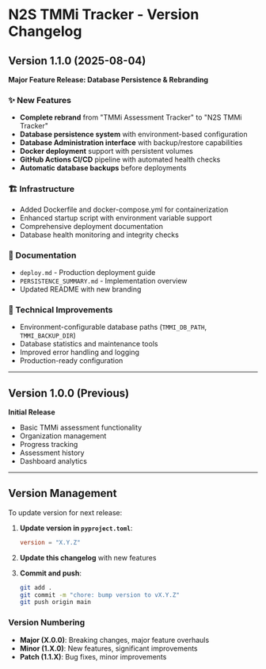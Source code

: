 # N2S TMMi Tracker - Version Changelog

## Version 1.1.0 (2025-08-04)
**Major Feature Release: Database Persistence & Rebranding**

### ✨ New Features
- **Complete rebrand** from "TMMi Assessment Tracker" to "N2S TMMi Tracker"
- **Database persistence system** with environment-based configuration
- **Database Administration interface** with backup/restore capabilities
- **Docker deployment** support with persistent volumes
- **GitHub Actions CI/CD** pipeline with automated health checks
- **Automatic database backups** before deployments

### 🏗️ Infrastructure
- Added Dockerfile and docker-compose.yml for containerization
- Enhanced startup script with environment variable support
- Comprehensive deployment documentation
- Database health monitoring and integrity checks

### 📝 Documentation
- `deploy.md` - Production deployment guide
- `PERSISTENCE_SUMMARY.md` - Implementation overview
- Updated README with new branding

### 🔧 Technical Improvements
- Environment-configurable database paths (`TMMI_DB_PATH`, `TMMI_BACKUP_DIR`)
- Database statistics and maintenance tools
- Improved error handling and logging
- Production-ready configuration

---

## Version 1.0.0 (Previous)
**Initial Release**
- Basic TMMi assessment functionality
- Organization management
- Progress tracking
- Assessment history
- Dashboard analytics

---

## Version Management

To update version for next release:

1. **Update version in `pyproject.toml`**:
   ```toml
   version = "X.Y.Z"
   ```

2. **Update this changelog** with new features

3. **Commit and push**:
   ```bash
   git add .
   git commit -m "chore: bump version to vX.Y.Z"
   git push origin main
   ```

### Version Numbering
- **Major (X.0.0)**: Breaking changes, major feature overhauls
- **Minor (1.X.0)**: New features, significant improvements
- **Patch (1.1.X)**: Bug fixes, minor improvements